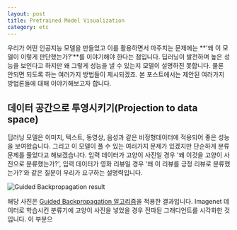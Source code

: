 ```yaml
---
layout: post
title: Pretrained Model Visualization
category: etc
---
```


우리가 어떤 인공지능 모델을 만들었고 이를 활용하면서 마주치는 문제에는 **'왜 이 모델이 이렇게 판단했는가?'**를 이야기해야 한다는 점입니다.
딥러닝이 발전하며 높은 성능을 보인다고 하지만 왜 그렇게 성능을 낼 수 있는지 모델이 설명하진 못합니다.
물론 안되면 되도록 하는 여러가지 방법들이 제시되겠죠.
본 포스트에서는 제안된 여러가지 방법론들에 대해 이야기해보고자 합니다.

## 데이터 공간으로 투영시키기(Projection to data space)

딥러닝 모델은 이미지, 텍스트, 동영상, 음성과 같은 비정형데이터에 적용되어 좋은 성능을 보여왔습니다.
그리고 이 모델이 풀 수 있는 여러가지 문제가 있겠지만 단순하게 분류문제를 풀었다고 해보겠습니다.
입력 데이터가 고양이 사진일 경우 '왜 이것을 고양이 사진으로 분류했는가?', 입력 데이터가 영화 리뷰일 경우 '왜 이 리뷰를 긍정 리뷰로 분류했는가?'와 같은 질문이 우리가 요구하는 설명력입니다.

![](/public/img/pretrained_model_visualization_figure1.JPG "Guided Backpropagation result")

해당 사진은 [Guided Backpropagation 알고리즘](https://towardsdatascience.com/how-to-code-the-transformer-in-pytorch-24db27c8f9ec)을 적용한 결과입니다.
Imagenet 데이터로 학습시킨 분류기에 고양이 사진을 넣었을 경우 전파된 그래디언트를 시각화한 것입니다.
이 부분으
